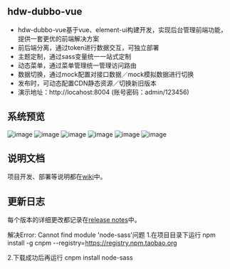 ## hdw-dubbo-vue
- hdw-dubbo-vue基于vue、element-ui构建开发，实现后台管理前端功能，提供一套更优的前端解决方案
- 前后端分离，通过token进行数据交互，可独立部署
- 主题定制，通过sass变量统一一站式定制
- 动态菜单，通过菜单管理统一管理访问路由
- 数据切换，通过mock配置对接口数据／mock模拟数据进行切换
- 发布时，可动态配置CDN静态资源／切换新旧版本
- 演示地址：http://locahost:8004 (账号密码：admin/123456)



## 系统预览
![image](https://github.com/tumao2/hdw-dubbo/blob/master/img/QQ%E6%88%AA%E5%9B%BE20181219204905.png)
![image](https://github.com/tumao2/hdw-dubbo/blob/master/img/QQ%E6%88%AA%E5%9B%BE20181219210136.png)
![image](https://github.com/tumao2/hdw-dubbo/blob/master/img/QQ%E6%88%AA%E5%9B%BE20181219210210.png)
![image](https://github.com/tumao2/hdw-dubbo/blob/master/img/QQ%E6%88%AA%E5%9B%BE20181219210441.png)
![image](https://github.com/tumao2/hdw-dubbo/blob/master/img/QQ%E6%88%AA%E5%9B%BE20181219210502.png)
![image](https://github.com/tumao2/hdw-dubbo/blob/master/img/hdw-dubbo%E6%8A%80%E6%9C%AF%E4%BA%A4%E6%B5%81%E7%BE%A4%E7%BE%A4%E4%BA%8C%E7%BB%B4%E7%A0%81.png)



## 说明文档
项目开发、部署等说明都在[wiki](https://github.com/tumao2/hdw-dubbo-vue/wiki)中。


## 更新日志
每个版本的详细更改都记录在[release notes](https://github.com/tumao2/hdw-dubbo-vue/releases)中。

解决Error: Cannot find module 'node-sass'问题
1.在项目目录下运行 npm install -g cnpm --registry=https://registry.npm.taobao.org

2.下载成功后再运行  cnpm install node-sass
